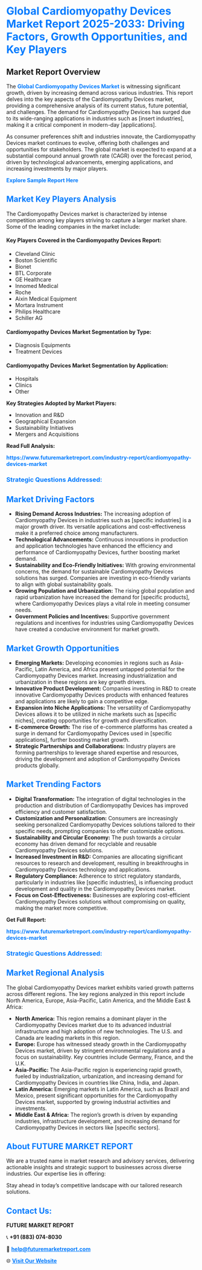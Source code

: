 <h1 style="color: #007BFF;">Global Cardiomyopathy Devices Market Report 2025-2033: Driving Factors, Growth Opportunities, and Key Players</h1>

<section id="overview">
<h2>Market Report Overview</h2>
<p>The <a href="https://www.futuremarketreport.com/industry-report/cardiomyopathy-devices-market" style="color: #007BFF; text-decoration: none;"><strong>Global Cardiomyopathy Devices Market</strong></a> is witnessing significant growth, driven by increasing demand across various industries. This report delves into the key aspects of the Cardiomyopathy Devices market, providing a comprehensive analysis of its current status, future potential, and challenges. The demand for Cardiomyopathy Devices has surged due to its wide-ranging applications in industries such as [insert industries], making it a critical component in modern-day [applications].</p>
<p>As consumer preferences shift and industries innovate, the Cardiomyopathy Devices market continues to evolve, offering both challenges and opportunities for stakeholders. The global market is expected to expand at a substantial compound annual growth rate (CAGR) over the forecast period, driven by technological advancements, emerging applications, and increasing investments by major players.</p>
</section>

<section id="overview">
<p><a href="https://www.futuremarketreport.com/request-sample/reportId=90971" style="color: #007BFF; text-decoration: none;"><strong>Explore Sample Report Here</strong></a></p>
</section>

<section id="key-players">
<h2 style="color: #007BFF;">Market Key Players Analysis</h2>
<p>The Cardiomyopathy Devices market is characterized by intense competition among key players striving to capture a larger market share. Some of the leading companies in the market include:</p>
<h4>Key Players Covered in the Cardiomyopathy Devices Report:</h4>
<ul><li>Cleveland Clinic</li><li>Boston Scientific</li><li>Bionet</li><li>BTL Corporate</li><li>GE Healthcare</li><li>Innomed Medical</li><li>Roche</li><li>Aixin Medical Equipment</li><li>Mortara Instrument</li><li>Philips Healthcare</li><li>Schiller AG</li></ul>
<h4>Cardiomyopathy Devices Market Segmentation by Type:</h4>
<ul><li>Diagnosis Equipments</li><li>Treatment Devices</li></ul>

<h4>Cardiomyopathy Devices Market Segmentation by Application:</h4>
<ul><li>Hospitals</li><li>Clinics</li><li>Other</li></ul>
<p><strong>Key Strategies Adopted by Market Players:</strong></p>
<ul>
<li>Innovation and R&D</li>
<li>Geographical Expansion</li>
<li>Sustainability Initiatives</li>
<li>Mergers and Acquisitions</li>
</ul>
</section>

<section>
<p><strong>Read Full Analysis: </strong></p><a href="https://www.futuremarketreport.com/industry-report/cardiomyopathy-devices-market" style="color: #007BFF; text-decoration: none;"><strong>https://www.futuremarketreport.com/industry-report/cardiomyopathy-devices-market</strong></a>
<h3 style="color: #007BFF;">Strategic Questions Addressed:</h3>
</section>

<section id="driving-factors">
<h2 style="color: #007BFF;">Market Driving Factors</h2>
<ul>
<li><strong>Rising Demand Across Industries:</strong> The increasing adoption of Cardiomyopathy Devices in industries such as [specific industries] is a major growth driver. Its versatile applications and cost-effectiveness make it a preferred choice among manufacturers.</li>
<li><strong>Technological Advancements:</strong> Continuous innovations in production and application technologies have enhanced the efficiency and performance of Cardiomyopathy Devices, further boosting market demand.</li>
<li><strong>Sustainability and Eco-Friendly Initiatives:</strong> With growing environmental concerns, the demand for sustainable Cardiomyopathy Devices solutions has surged. Companies are investing in eco-friendly variants to align with global sustainability goals.</li>
<li><strong>Growing Population and Urbanization:</strong> The rising global population and rapid urbanization have increased the demand for [specific products], where Cardiomyopathy Devices plays a vital role in meeting consumer needs.</li>
<li><strong>Government Policies and Incentives:</strong> Supportive government regulations and incentives for industries using Cardiomyopathy Devices have created a conducive environment for market growth.</li>
</ul>
</section>

<section id="growth-opportunities">
<h2 style="color: #007BFF;">Market Growth Opportunities</h2>
<ul>
<li><strong>Emerging Markets:</strong> Developing economies in regions such as Asia-Pacific, Latin America, and Africa present untapped potential for the Cardiomyopathy Devices market. Increasing industrialization and urbanization in these regions are key growth drivers.</li>
<li><strong>Innovative Product Development:</strong> Companies investing in R&D to create innovative Cardiomyopathy Devices products with enhanced features and applications are likely to gain a competitive edge.</li>
<li><strong>Expansion into Niche Applications:</strong> The versatility of Cardiomyopathy Devices allows it to be utilized in niche markets such as [specific niches], creating opportunities for growth and diversification.</li>
<li><strong>E-commerce Growth:</strong> The rise of e-commerce platforms has created a surge in demand for Cardiomyopathy Devices used in [specific applications], further boosting market growth.</li>
<li><strong>Strategic Partnerships and Collaborations:</strong> Industry players are forming partnerships to leverage shared expertise and resources, driving the development and adoption of Cardiomyopathy Devices products globally.</li>
</ul>
</section>

<section id="trending-factors">
<h2 style="color: #007BFF;">Market Trending Factors</h2>
<ul>
<li><strong>Digital Transformation:</strong> The integration of digital technologies in the production and distribution of Cardiomyopathy Devices has improved efficiency and customer satisfaction.</li>
<li><strong>Customization and Personalization:</strong> Consumers are increasingly seeking personalized Cardiomyopathy Devices solutions tailored to their specific needs, prompting companies to offer customizable options.</li>
<li><strong>Sustainability and Circular Economy:</strong> The push towards a circular economy has driven demand for recyclable and reusable Cardiomyopathy Devices solutions.</li>
<li><strong>Increased Investment in R&D:</strong> Companies are allocating significant resources to research and development, resulting in breakthroughs in Cardiomyopathy Devices technology and applications.</li>
<li><strong>Regulatory Compliance:</strong> Adherence to strict regulatory standards, particularly in industries like [specific industries], is influencing product development and quality in the Cardiomyopathy Devices market.</li>
<li><strong>Focus on Cost-Effectiveness:</strong> Businesses are exploring cost-efficient Cardiomyopathy Devices solutions without compromising on quality, making the market more competitive.</li>
</ul>
</section>

<section>
<p><strong>Get Full Report: </strong></p><a href="https://www.futuremarketreport.com/industry-report/cardiomyopathy-devices-market" style="color: #007BFF; text-decoration: none;"><strong>https://www.futuremarketreport.com/industry-report/cardiomyopathy-devices-market</strong></a>
<h3 style="color: #007BFF;">Strategic Questions Addressed:</h3>
</section>


<section id="regional-analysis">
<h2 style="color: #007BFF;">Market Regional Analysis</h2>
<p>The global Cardiomyopathy Devices market exhibits varied growth patterns across different regions. The key regions analyzed in this report include North America, Europe, Asia-Pacific, Latin America, and the Middle East & Africa:</p>
<ul>
<li><strong>North America:</strong> This region remains a dominant player in the Cardiomyopathy Devices market due to its advanced industrial infrastructure and high adoption of new technologies. The U.S. and Canada are leading markets in this region.</li>
<li><strong>Europe:</strong> Europe has witnessed steady growth in the Cardiomyopathy Devices market, driven by stringent environmental regulations and a focus on sustainability. Key countries include Germany, France, and the U.K.</li>
<li><strong>Asia-Pacific:</strong> The Asia-Pacific region is experiencing rapid growth, fueled by industrialization, urbanization, and increasing demand for Cardiomyopathy Devices in countries like China, India, and Japan.</li>
<li><strong>Latin America:</strong> Emerging markets in Latin America, such as Brazil and Mexico, present significant opportunities for the Cardiomyopathy Devices market, supported by growing industrial activities and investments.</li>
<li><strong>Middle East & Africa:</strong> The region’s growth is driven by expanding industries, infrastructure development, and increasing demand for Cardiomyopathy Devices in sectors like [specific sectors].</li>
</ul>
</section>

<footer>
<h2 style="color: #007BFF;">About FUTURE MARKET REPORT</h2>
<p>We are a trusted name in market research and advisory services, delivering actionable insights and strategic support to businesses across diverse industries. Our expertise lies in offering:</p>

<p>Stay ahead in today’s competitive landscape with our tailored research solutions.</p>

<h2 style="color: #007BFF;">Contact Us:</h2>
<p><strong>FUTURE MARKET REPORT</strong></p>
<p>📞 <strong>+91 (883) 074-8030</strong></p>
<p>📧 <strong><a href="mailto:help@futuremarketreport.com" style="color: #007BFF;">help@futuremarketreport.com</a></strong></p>
<p>🌐 <strong><a href="https://www.futuremarketreport.com/" style="color: #007BFF;">Visit Our Website</a></strong></p>
</footer>